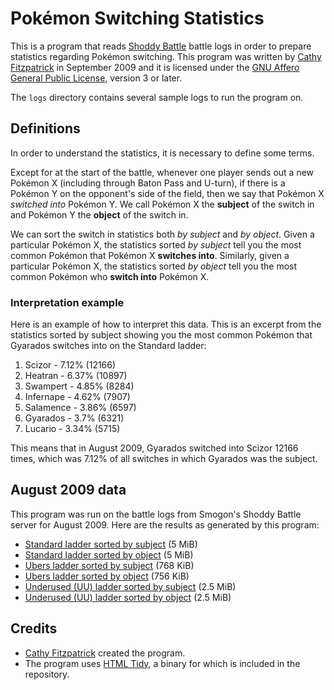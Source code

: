 # Pok&eacute;mon Switching Statistics

This is a program that reads [Shoddy Battle][] battle logs in order to prepare
statistics regarding Pok&eacute;mon switching. This program was written by
[Cathy Fitzpatrick][cathyjf] in September 2009 and it is licensed under the
[GNU Affero General Public License][agpl3], version 3 or later.

The `logs` directory contains several sample logs to run the program on.

## Definitions

In order to understand the statistics, it is necessary to define some terms.

Except for at the start of the battle, whenever one player sends out a new
Pokémon X (including through Baton Pass and U-turn), if there is a Pokémon Y on
the opponent's side of the field, then we say that Pokémon X _switched into_
Pokémon Y. We call Pokémon X the **subject** of the switch in and Pokémon Y the
**object** of the switch in.

We can sort the switch in statistics both _by subject_ and _by object_. Given a
particular Pokémon X, the statistics sorted _by subject_ tell you the most
common Pokémon that Pokémon X **switches into**. Similarly, given a particular
Pokémon X, the statistics sorted _by object_ tell you the most common Pokémon
who **switch into** Pokémon X.

### Interpretation example

Here is an example of how to interpret this data. This is an excerpt from the
statistics sorted by subject showing you the most common Pokémon that Gyarados
switches into on the Standard ladder:

1. Scizor - 7.12% (12166)
2. Heatran - 6.37% (10897)
3. Swampert - 4.85% (8284)
4. Infernape - 4.62% (7907)
5. Salamence - 3.86% (6597)
6. Gyarados - 3.7% (6321)
7. Lucario - 3.34% (5715)

This means that in August 2009, Gyarados switched into Scizor 12166 times,
which was 7.12% of all switches in which Gyarados was the subject.

## August 2009 data

This program was run on the battle logs from Smogon's Shoddy Battle server for
August 2009. Here are the results as generated by this program:

+ [Standard ladder sorted by subject](https://cathyjf.com/Pokémon/switch-stats/standard_by_subject.htm) (5 MiB)
+ [Standard ladder sorted by object](https://cathyjf.com/Pokémon/switch-stats/standard_by_object.htm) (5 MiB)
+ [Ubers ladder sorted by subject](https://cathyjf.com/Pokémon/switch-stats/ubers_by_subject.htm) (768 KiB)
+ [Ubers ladder sorted by object](https://cathyjf.com/Pokémon/switch-stats/ubers_by_object.htm) (756 KiB)
+ [Underused (UU) ladder sorted by subject](https://cathyjf.com/Pokémon/switch-stats/underused_by_subject.htm) (2.5 MiB)
+ [Underused (UU) ladder sorted by object](https://cathyjf.com/Pokémon/switch-stats/underused_by_object.htm) (2.5 MiB)

## Credits

+ [Cathy Fitzpatrick][cathyjf] created the program.
+ The program uses [HTML Tidy][], a binary for which is included in the
  repository.

[Shoddy Battle]: http://Pokémonlab.com
[cathyjf]: https://cathyjf.com
[agpl3]: http://www.fsf.org/licensing/licenses/agpl-3.0.html
[HTML Tidy]: http://tidy.sourceforge.net/
